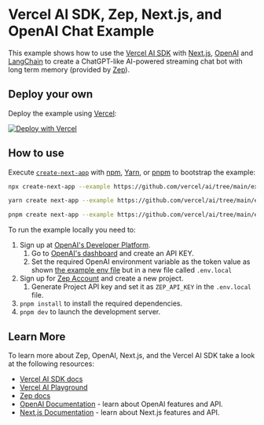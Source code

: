 # Vercel AI SDK, Zep, Next.js, and OpenAI Chat Example

This example shows how to use the [Vercel AI SDK](https://sdk.vercel.ai/docs) with [Next.js](https://nextjs.org/), [OpenAI](https://openai.com) and [LangChain](https://js.langchain.com) to create a ChatGPT-like AI-powered streaming chat bot with long term memory (provided by [Zep](https://getzep.com)).

## Deploy your own


Deploy the example using [Vercel](https://vercel.com?utm_source=github&utm_medium=readme&utm_campaign=ai-sdk-example):


[![Deploy with Vercel](https://vercel.com/button)](https://vercel.com/new/clone?repository-url=https%3A%2F%2Fgithub.com%2Fvercel%2Fai%2Ftree%2Fmain%2Fexamples%2Fnext-zep-langchain&env=OPENAI_API_KEY,ZEP_API_KEY&envDescription=OpenAI%20API%20Key&envLink=https%3A%2F%2Fplatform.openai.com%2Faccount%2Fapi-keys&project-name=vercel-ai-chat-zep-langchain&repository-name=vercel-ai-chat-zep-langchain)

## How to use

Execute [`create-next-app`](https://github.com/vercel/next.js/tree/canary/packages/create-next-app) with [npm](https://docs.npmjs.com/cli/init), [Yarn](https://yarnpkg.com/lang/en/docs/cli/create/), or [pnpm](https://pnpm.io) to bootstrap the example:

```bash
npx create-next-app --example https://github.com/vercel/ai/tree/main/examples/next-zep-langchain next-zep-langchain-app
```

```bash
yarn create next-app --example https://github.com/vercel/ai/tree/main/examples/next-zep-langchain next-zep-langchain-app
```

```bash
pnpm create next-app --example https://github.com/vercel/ai/tree/main/examples/next-zep-langchain next-zep-langchain-app
```

To run the example locally you need to:
1. Sign up at [OpenAI's Developer Platform](https://platform.openai.com/signup).
   1. Go to [OpenAI's dashboard](https://platform.openai.com/account/api-keys) and create an API KEY.
   2. Set the required OpenAI environment variable as the token value as shown [the example env file](./.env.local.example) but in a new file called `.env.local`
2. Sign up for [Zep Account](https://app.getzep.com) and create a new project.
   1. Generate Project API key and set it as `ZEP_API_KEY` in the `.env.local` file.
3. `pnpm install` to install the required dependencies.
4. `pnpm dev` to launch the development server.

## Learn More

To learn more about Zep, OpenAI, Next.js, and the Vercel AI SDK take a look at the following resources:

- [Vercel AI SDK docs](https://sdk.vercel.ai/docs)
- [Vercel AI Playground](https://play.vercel.ai)
- [Zep docs](https://help.getzep.com)
- [OpenAI Documentation](https://platform.openai.com/docs) - learn about OpenAI features and API.
- [Next.js Documentation](https://nextjs.org/docs) - learn about Next.js features and API.
